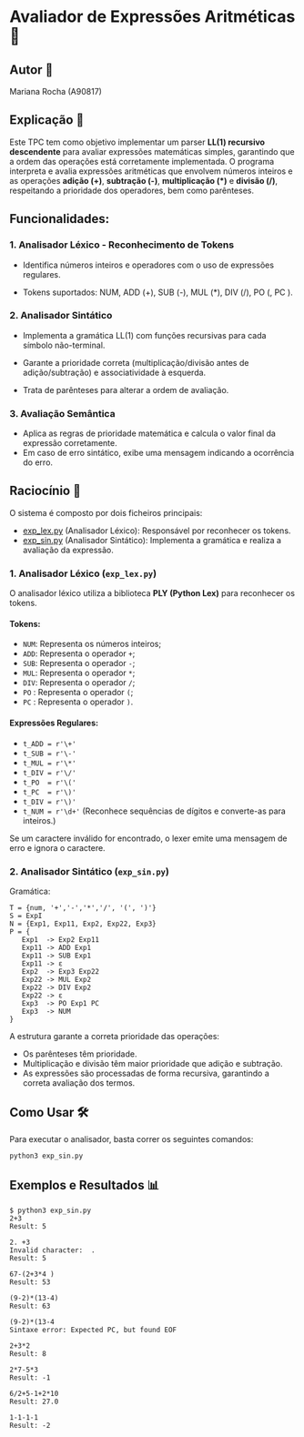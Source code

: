 # Avaliador de Expressões Aritméticas 🤖

## Autor 🌻
Mariana Rocha (A90817)

## Explicação 📝

Este TPC tem como objetivo implementar um parser **LL(1) recursivo descendente** para avaliar
expressões matemáticas simples, garantindo que a ordem das operações está corretamente implementada.
O programa interpreta e avalia expressões aritméticas que envolvem números inteiros e as operações
**adição (+)**, **subtração (-)**, **multiplicação (*)** e **divisão (/)**, respeitando a prioridade dos operadores, bem como parênteses.

## Funcionalidades:

### 1. **Analisador Léxico - Reconhecimento de Tokens**
   - Identifica números inteiros e operadores com o uso de expressões regulares.

   - Tokens suportados: NUM, ADD (+), SUB (-), MUL (*), DIV (/), PO (, PC ).

### 2. **Analisador Sintático**
   - Implementa a gramática LL(1) com funções recursivas para cada símbolo não-terminal.

   - Garante a prioridade correta (multiplicação/divisão antes de adição/subtração) e associatividade à esquerda.

   - Trata de parênteses para alterar a ordem de avaliação.

### 3. **Avaliação Semântica**
   - Aplica as regras de prioridade matemática e calcula o valor final da expressão corretamente.
   - Em caso de erro sintático, exibe uma mensagem indicando a ocorrência do erro.

## Raciocínio 🧠

O sistema é composto por dois ficheiros principais:

- <a href="exp_lex.py">exp_lex.py</a> (Analisador Léxico): Responsável por reconhecer os tokens.
- <a href="exp_sin.py">exp_sin.py</a> (Analisador Sintático): Implementa a gramática e realiza a avaliação da expressão.

### 1. **Analisador Léxico (`exp_lex.py`)**

O analisador léxico utiliza a biblioteca **PLY (Python Lex)** para reconhecer os tokens.

#### Tokens:
- `NUM`: Representa os números inteiros;
- `ADD`: Representa o operador `+`;
- `SUB`: Representa o operador `-`;
- `MUL`: Representa o operador `*`;
- `DIV`: Representa o operador `/`;
- `PO` : Representa o operador `(`;
- `PC` : Representa o operador `)`.

#### Expressões Regulares:
- `t_ADD = r'\+'`
- `t_SUB = r'\-'`
- `t_MUL = r'\*'`
- `t_DIV = r'\/'`
- `t_PO  = r'\('`
- `t_PC  = r'\)'`
- `t_DIV = r'\)'`
- `t_NUM = r'\d+'`  (Reconhece sequências de dígitos e converte-as para inteiros.)

Se um caractere inválido for encontrado, o lexer emite uma mensagem de erro e ignora o caractere.

### 2. **Analisador Sintático (`exp_sin.py`)**

Gramática:

```
T = {num, '+','-','*','/', '(', ')'}
S = ExpI
N = {Exp1, Exp11, Exp2, Exp22, Exp3}
P = {
   Exp1  -> Exp2 Exp11
   Exp11 -> ADD Exp1
   Exp11 -> SUB Exp1
   Exp11 -> ε
   Exp2  -> Exp3 Exp22
   Exp22 -> MUL Exp2
   Exp22 -> DIV Exp2
   Exp22 -> ε
   Exp3  -> PO Exp1 PC
   Exp3  -> NUM
}
```

A estrutura garante a correta prioridade das operações:
- Os parênteses têm prioridade.
- Multiplicação e divisão têm maior prioridade que adição e subtração.
- As expressões são processadas de forma recursiva, garantindo a correta avaliação dos termos.

## Como Usar 🛠️

Para executar o analisador, basta correr os seguintes comandos:

```bash
python3 exp_sin.py
```

## Exemplos e Resultados 📊

```
$ python3 exp_sin.py
2+3
Result: 5

2. +3
Invalid character:  .
Result: 5

67-(2+3*4 )
Result: 53

(9-2)*(13-4)
Result: 63

(9-2)*(13-4
Sintaxe error: Expected PC, but found EOF

2+3*2
Result: 8

2*7-5*3
Result: -1

6/2+5-1+2*10
Result: 27.0

1-1-1-1
Result: -2
```
